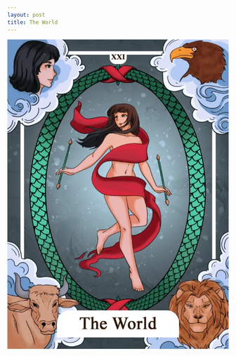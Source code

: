 ```yaml
---
layout: post
title: The World
---
```


![](../images/21-The-World-Tarot-Card-Meaning-732x1024.webp)
